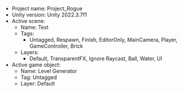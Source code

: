 <!-- UNITY CODE ASSIST INSTRUCTIONS START -->
- Project name: Project_Rogue
- Unity version: Unity 2022.3.7f1
- Active scene:
  - Name: Test
  - Tags:
    - Untagged, Respawn, Finish, EditorOnly, MainCamera, Player, GameController, Brick
  - Layers:
    - Default, TransparentFX, Ignore Raycast, Ball, Water, UI
- Active game object:
  - Name: Level Generator
  - Tag: Untagged
  - Layer: Default
<!-- UNITY CODE ASSIST INSTRUCTIONS END -->